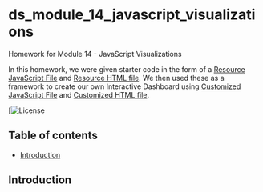 # ds_module_14_javascript_visualizations
Homework for Module 14 - JavaScript Visualizations

In this homework, we were given starter code in the form of a [Resource JavaScript File](https://github.com/busen1022/ds_module_14_javascript_visualizations/blob/main/Starter_Code/static/js/app.js) and [Resource HTML file](https://github.com/busen1022/ds_module_14_javascript_visualizations/blob/main/Starter_Code/index.html). We then used these as a framework to create our own Interactive Dashboard using [Customized JavaScript File](https://github.com/busen1022/ds_module_14_javascript_visualizations/blob/main/Submission/static/js/app.js) and [Customized HTML file](https://github.com/busen1022/ds_module_14_javascript_visualizations/blob/main/Submission/index.html).

[![License](https://github.com/busen1022/ds_module_14_javascript_visualizations/blob/main/LICENSE)

## Table of contents

* [Introduction](#introduction)

## Introduction


